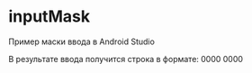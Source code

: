 # inputMask

Пример маски ввода в Android Studio

В результате ввода получится строка в формате:
0000 0000
